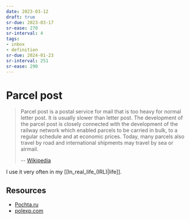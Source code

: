 ```yaml
---
date: 2023-03-12
draft: true
sr-due: 2023-03-17
sr-ease: 270
sr-interval: 4
tags:
- inbox
- definition
sr-due: 2024-01-23
sr-interval: 251
sr-ease: 290
---
```


# Parcel post

> Parcel post is a postal service for mail that is too heavy for normal letter
> post. It is usually slower than letter post. The development of the parcel
> post is closely connected with the development of the railway network which
> enabled parcels to be carried in bulk, to a regular schedule and at economic
> prices. Today, many parcels also travel by road and international shipments
> may travel by sea or airmail.
>
> -- [Wikipedia](https://en.wikipedia.org/wiki/Parcel_post)

I use it very often in my [[In_real_life_(IRL)|life]].

## Resources

- [Pochta.ru](https://www.pochta.ru/)
- [polexp.com](https://polexp.com/)
